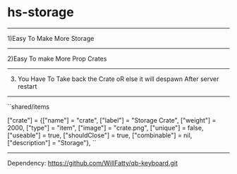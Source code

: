 # hs-storage

__________________________________
1)Easy To Make More Storage
__________________________________
2)Easy To make More Prop Crates
__________________________________
3) You Have To Take back the Crate oR else it will despawn After server restart


_______________________________________________________________________________________________________

``shared/items


["crate"]  	= {["name"] = "crate", 			["label"] = "Storage Crate", 								["weight"] = 2000, 		["type"] = "item", 			["image"] = "crate.png", 				["unique"] = false, 	["useable"] = true, 	["shouldClose"] = true,    ["combinable"] = nil,   ["description"] = "Storage"},
``
________________________________________________________________________________________________________
Dependency:
https://github.com/WillFatty/qb-keyboard.git
